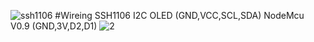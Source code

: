 ![ssh1106](https://github.com/usamahacker0/SSH1106_OLED_I2C_SCROOL_TEXT/assets/39077959/bc28a247-2fce-494e-8183-1296b7a5d07f)
#Wireing SSH1106 I2C OLED (GND,VCC,SCL,SDA) NodeMcu V0.9 (GND,3V,D2,D1)
![2](https://github.com/usamahacker0/SSH1106_OLED_I2C_SCROOL_TEXT/assets/39077959/d1bac44c-4f63-4956-83f0-ab89174a9d4d)
